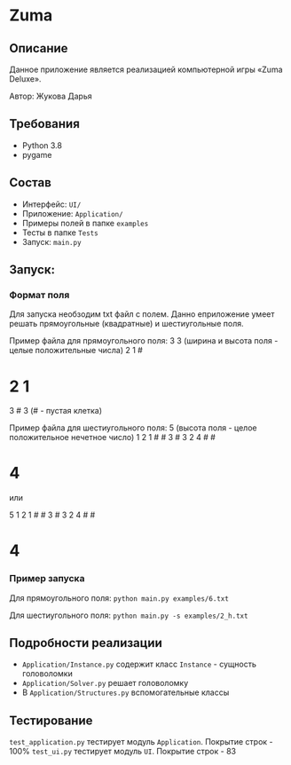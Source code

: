 # Zuma

## Описание
Данное приложение является реализацией компьютерной игры «Zuma Deluxe».

Автор: Жукова Дарья

## Требования
* Python 3.8
* pygame

## Состав
* Интерфейс: `UI/`
* Приложение: `Application/`
* Примеры полей в папке `examples`
* Тесты в папке `Tests`
* Запуск: `main.py`

## Запуск: 

### Формат поля
Для запуска необзодим txt файл с полем. Данно еприложение умеет решать прямоугольные (квадратные) и шестиугольные поля.

Пример файла для прямоугольного поля:
3 3 (ширина и высота поля - целые положительные числа)
2 1 #
# 2 1
3 # 3
(# - пустая клетка)

Пример файла для шестиугольного поля:
5 (высота поля - целое положительное нечетное число)
1 2
1 # #
3 # 3 2
4 # #
# 4

или

5
  1 2
 1 # #
3 # 3 2
 4 # #
  # 4
  
### Пример запуска

Для прямоугольного поля:
`python main.py examples/6.txt`

Для шестиугольного поля:
`python main.py -s examples/2_h.txt`

## Подробности реализации

* `Application/Instance.py` содержит класс `Instance` - сущность головоломки
* `Application/Solver.py` решает головоломку
*  В `Application/Structures.py`  вспомогательные классы

## Тестирование
`test_application.py` тестирует модуль `Application`. Покрытие строк - 100%
`test_ui.py` тестирует модуль `UI`. Покрытие строк - 83
